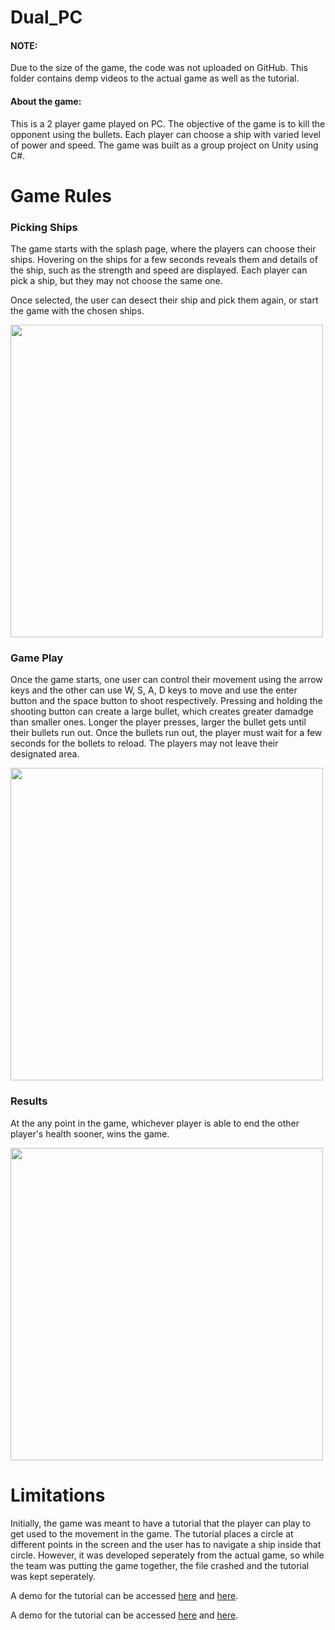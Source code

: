 # Dual_PC
<h4>NOTE: </h4>
<p>Due to the size of the game, the code was not uploaded on GitHub. This folder contains demp videos to the actual game as well as the tutorial. </p>
<h4>About the game: </h4>
This is a 2 player game played on PC. The objective of the game is to kill the opponent using the bullets. Each player can choose a ship with varied level of power and speed. The game was built as a group project on Unity using C#. 


<h1>Game Rules</h1>

<h3>Picking Ships</h3>
The game starts with the splash page, where the players can choose their ships. Hovering on the ships for a few seconds reveals them and details of the ship, such as the strength and speed are displayed. Each player can pick a ship, but they may not choose the same one. 

Once selected, the user can desect their ship and pick them again, or start the game with the chosen ships. 

<img src="https://user-images.githubusercontent.com/83880425/121765201-34798e80-cb17-11eb-8cb5-c674bca9f9fd.png" width="500" />

<h3>Game Play</h3>

Once the game starts, one user can control their movement using the arrow keys and the other can use W, S, A, D keys to move and use the enter button and the space button to shoot respectively. Pressing and holding the shooting button can create a large bullet, which creates greater damadge than smaller ones. Longer the player presses, larger the bullet gets until their bullets run out. Once the bullets run out, the player must wait for a few seconds for the bollets to reload. The players may not leave their designated area. 

<img src="https://user-images.githubusercontent.com/83880425/121765377-6e976000-cb18-11eb-9546-134110e1ccb5.png" width="500" />

<h3>Results</h3>

At the any point in the game, whichever player is able to end the other player's health sooner, wins the game. 

<img src="https://user-images.githubusercontent.com/83880425/121765432-bd44fa00-cb18-11eb-89ba-34b59d192637.png" width="500"/>

<h1>Limitations</h1>

Initially, the game was meant to have a tutorial that the player can play to get used to the movement in the game. The tutorial places a circle at different points in the screen and the user has to navigate a ship inside that circle. However, it was developed seperately from the actual game, so while the team was putting the game together, the file crashed and the tutorial was kept seperately. 

A demo for the tutorial can be accessed <a href="https://github.com/PrarthonaPaul/Dual_PC/blob/main/elementary%20final%202021-05-25%2016-25-05.mp4">here</a> and <a href="https://drive.google.com/file/d/1XDsnt60rBbDIT_bjysdfRhC51OqgAZcw/view?usp=sharing">here</a>.

A demo for the tutorial can be accessed <a href="https://github.com/PrarthonaPaul/Dual_PC/blob/main/Dual!_PC%202021-05-25%2016-28-44%20(1).mp4">here</a> and <a href="https://drive.google.com/file/d/1Jnjt-kC7PhpqjQMRq2uwB-sipsP4Y4Ur/view?usp=sharing">here</a>.

